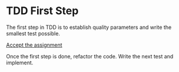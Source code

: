 # TDD First Step

The first step in TDD is to establish quality parameters and write the smallest test possible.

[Accept the assignment](https://classroom.github.com/a/N8_w3BKP)

Once the first step is done, refactor the code. Write the next test and implement.
